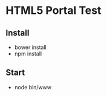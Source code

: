 HTML5 Portal Test
=================

Install
-------

* bower install
* npm install

Start
-----

* node bin/www